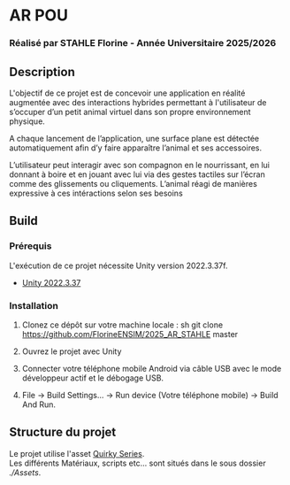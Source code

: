 # AR POU

### Réalisé par STAHLE Florine -  Année Universitaire 2025/2026

## Description

L'objectif de ce projet est de concevoir une application en réalité augmentée avec des interactions hybrides permettant à l'utilisateur de s’occuper d’un petit animal virtuel dans son propre environnement physique. 

A chaque lancement de l’application, une surface plane est détectée automatiquement afin d’y faire apparaître l’animal et ses accessoires.

L’utilisateur peut interagir avec son compagnon en le nourrissant, en lui donnant à boire et en jouant avec lui via des gestes tactiles sur l’écran comme des glissements ou cliquements. L’animal réagi de manières expressive à ces intéractions selon ses besoins


## Build
### Prérequis

L'exécution de ce projet nécessite Unity version 2022.3.37f.

- [Unity 2022.3.37](https://unity.com/fr/releases/editor/whats-new/2022.3.37#installs)

### Installation

1. Clonez ce dépôt sur votre machine locale :
sh
git clone https://github.com/FlorineENSIM/2025_AR_STAHLE master

2. Ouvrez le projet avec Unity

3. Connecter votre téléphone mobile Android via câble USB avec le mode développeur actif et le débogage USB.

4. File → Build Settings... → Run device (Votre téléphone mobile) → Build And Run.

## Structure du projet

Le projet utilise l'asset [Quirky Series](https://assetstore.unity.com/packages/package/178235).  
Les différents Matériaux, scripts etc... sont situés dans le sous dossier *./Assets*.
